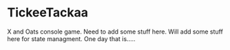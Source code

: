 # TickeeTackaa
X and Oats console game. Need to add some stuff here.
Will add some stuff here for state managment. One day that is.....
